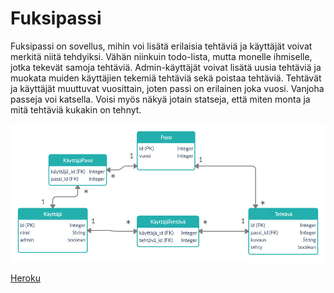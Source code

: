 # Fuksipassi

Fuksipassi on sovellus, mihin voi lisätä erilaisia tehtäviä ja käyttäjät voivat merkitä niitä tehdyiksi. Vähän niinkuin todo-lista, mutta monelle ihmiselle, jotka tekevät samoja tehtäviä. Admin-käyttäjät voivat lisätä uusia tehtäviä ja muokata muiden käyttäjien tekemiä tehtäviä sekä poistaa tehtäviä. Tehtävät ja käyttäjät muuttuvat vuosittain, joten passi on erilainen joka vuosi. Vanjoha passeja voi katsella.
Voisi myös näkyä jotain statseja, että miten monta ja mitä tehtäviä kukakin on tehnyt.

![alt text](https://github.com/essipe/fuksipassi/blob/master/dokumentaatio/Tietokantakaavio1.png)

[Heroku](https://morning-shore-70960.herokuapp.com/)
